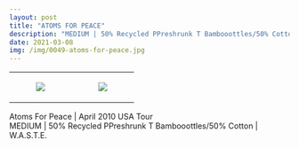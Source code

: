 ```yaml
---
layout: post
title: "ATOMS FOR PEACE"
description: "MEDIUM | 50% Recycled PPreshrunk T Bambooottles/50% Cotton | W.A.S.T.E."
date: 2021-03-08
img: /img/0049-atoms-for-peace.jpg
---
```




<table style="width:100%;"><tr><td style="vertical-align:top;">
      <figure class="tmblr-full" data-orig-height="2048" data-orig-width="1365" data-orig-src="https://concertshirts.netlify.app/shirts/0049/0049-01.jpg"><img src="https://64.media.tumblr.com/13e8c5c26c41eac6289189901881b732/09c856f47e1b273e-19/s540x810/0d165cc178ede773f81916f3de211f87a10c6e6c.jpg" data-orig-height="2048" data-orig-width="1365" data-orig-src="https://concertshirts.netlify.app/shirts/0049/0049-01.jpg"/></figure></td>
    <td style="vertical-align:top;">
      <figure class="tmblr-full" data-orig-height="2048" data-orig-width="1365" data-orig-src="https://concertshirts.netlify.app/shirts/0049/0049-02.jpg"><img src="https://64.media.tumblr.com/c03cb5542cf56c1af262157d47b15a79/09c856f47e1b273e-5d/s540x810/7e7796b8dc87fa10c58e69c14848f11a9121ef3c.jpg" data-orig-height="2048" data-orig-width="1365" data-orig-src="https://concertshirts.netlify.app/shirts/0049/0049-02.jpg"/></figure></td>
  </tr></table><p>
  Atoms For Peace | April 2010 USA Tour<br/>MEDIUM | 50% Recycled PPreshrunk T Bambooottles/50% Cotton | W.A.S.T.E.
</p>
